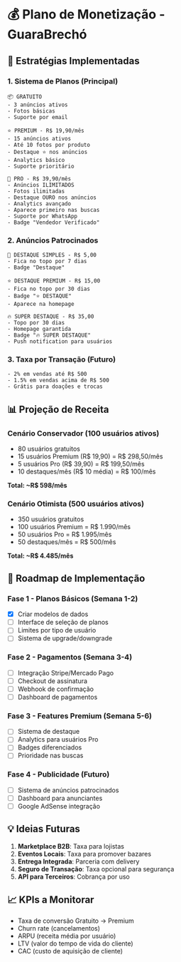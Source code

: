# 💰 Plano de Monetização - GuaraBrechó

## 🎯 Estratégias Implementadas

### 1. Sistema de Planos (Principal)
```
📦 GRATUITO
- 3 anúncios ativos
- Fotos básicas
- Suporte por email

⭐ PREMIUM - R$ 19,90/mês
- 15 anúncios ativos
- Até 10 fotos por produto
- Destaque ⭐ nos anúncios
- Analytics básico
- Suporte prioritário

🚀 PRO - R$ 39,90/mês
- Anúncios ILIMITADOS
- Fotos ilimitadas
- Destaque OURO nos anúncios
- Analytics avançado
- Aparece primeiro nas buscas
- Suporte por WhatsApp
- Badge "Vendedor Verificado"
```

### 2. Anúncios Patrocinados
```
🎯 DESTAQUE SIMPLES - R$ 5,00
- Fica no topo por 7 dias
- Badge "Destaque"

⭐ DESTAQUE PREMIUM - R$ 15,00
- Fica no topo por 30 dias
- Badge "⭐ DESTAQUE"
- Aparece na homepage

🔥 SUPER DESTAQUE - R$ 35,00
- Topo por 30 dias
- Homepage garantida
- Badge "🔥 SUPER DESTAQUE"
- Push notification para usuários
```

### 3. Taxa por Transação (Futuro)
```
- 2% em vendas até R$ 500
- 1.5% em vendas acima de R$ 500
- Grátis para doações e trocas
```

## 📊 Projeção de Receita

### Cenário Conservador (100 usuários ativos)
- 80 usuários gratuitos
- 15 usuários Premium (R$ 19,90) = R$ 298,50/mês
- 5 usuários Pro (R$ 39,90) = R$ 199,50/mês
- 10 destaques/mês (R$ 10 média) = R$ 100/mês

**Total: ~R$ 598/mês**

### Cenário Otimista (500 usuários ativos)
- 350 usuários gratuitos
- 100 usuários Premium = R$ 1.990/mês
- 50 usuários Pro = R$ 1.995/mês
- 50 destaques/mês = R$ 500/mês

**Total: ~R$ 4.485/mês**

## 🚀 Roadmap de Implementação

### Fase 1 - Planos Básicos (Semana 1-2)
- [x] Criar modelos de dados
- [ ] Interface de seleção de planos
- [ ] Limites por tipo de usuário
- [ ] Sistema de upgrade/downgrade

### Fase 2 - Pagamentos (Semana 3-4)
- [ ] Integração Stripe/Mercado Pago
- [ ] Checkout de assinatura
- [ ] Webhook de confirmação
- [ ] Dashboard de pagamentos

### Fase 3 - Features Premium (Semana 5-6)
- [ ] Sistema de destaque
- [ ] Analytics para usuários Pro
- [ ] Badges diferenciados
- [ ] Prioridade nas buscas

### Fase 4 - Publicidade (Futuro)
- [ ] Sistema de anúncios patrocinados
- [ ] Dashboard para anunciantes
- [ ] Google AdSense integração

## 💡 Ideias Futuras

1. **Marketplace B2B**: Taxa para lojistas
2. **Eventos Locais**: Taxa para promover bazares
3. **Entrega Integrada**: Parceria com delivery
4. **Seguro de Transação**: Taxa opcional para segurança
5. **API para Terceiros**: Cobrança por uso

## 📈 KPIs a Monitorar

- Taxa de conversão Gratuito → Premium
- Churn rate (cancelamentos)
- ARPU (receita média por usuário)
- LTV (valor do tempo de vida do cliente)
- CAC (custo de aquisição de cliente)
